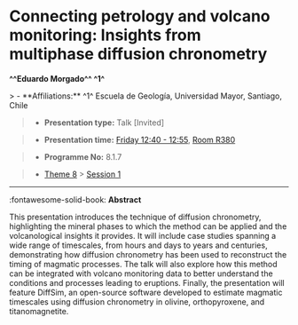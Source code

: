 # Connecting petrology and volcano monitoring: Insights from multiphase diffusion chronometry

**^^Eduardo Morgado^^ ^1^**

<!-- more -->> - **Affiliations:** ^1^ Escuela de Geología, Universidad Mayor, Santiago, Chile

> - **Presentation type:** Talk [Invited]

> - **Presentation time:** [Friday 12:40 - 12:55](../sessions_comparison.md#__tabbed_4_5), [Room R380](../maps_venue.md#__tabbed_1_1)

> - **Programme No:** 8.1.7

> - [Theme 8](../theme8.md) > [Session 1](../sessions/session-8-1.md)

--- 

:fontawesome-solid-book: **Abstract**

This presentation introduces the technique of diffusion chronometry, highlighting the mineral phases to which the method can be applied and the volcanological insights it provides. It will include case studies spanning a wide range of timescales, from hours and days to years and centuries, demonstrating how diffusion chronometry has been used to reconstruct the timing of magmatic processes. The talk will also explore how this method can be integrated with volcano monitoring data to better understand the conditions and processes leading to eruptions. Finally, the presentation will feature DiffSim, an open-source software developed to estimate magmatic timescales using diffusion chronometry in olivine, orthopyroxene, and titanomagnetite.

